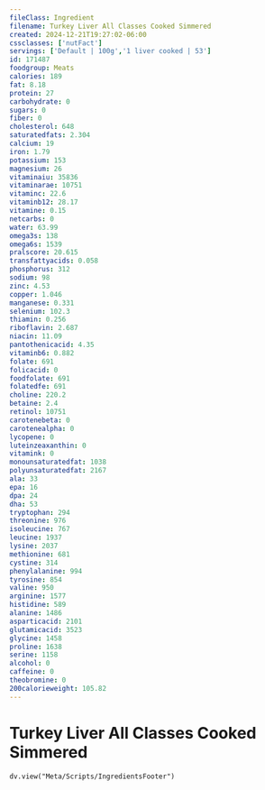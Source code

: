 ```yaml
---
fileClass: Ingredient
filename: Turkey Liver All Classes Cooked Simmered
created: 2024-12-21T19:27:02-06:00
cssclasses: ['nutFact']
servings: ['Default | 100g','1 liver cooked | 53']
id: 171487
foodgroup: Meats
calories: 189
fat: 8.18
protein: 27
carbohydrate: 0
sugars: 0
fiber: 0
cholesterol: 648
saturatedfats: 2.304
calcium: 19
iron: 1.79
potassium: 153
magnesium: 26
vitaminaiu: 35836
vitaminarae: 10751
vitaminc: 22.6
vitaminb12: 28.17
vitamine: 0.15
netcarbs: 0
water: 63.99
omega3s: 138
omega6s: 1539
pralscore: 20.615
transfattyacids: 0.058
phosphorus: 312
sodium: 98
zinc: 4.53
copper: 1.046
manganese: 0.331
selenium: 102.3
thiamin: 0.256
riboflavin: 2.687
niacin: 11.09
pantothenicacid: 4.35
vitaminb6: 0.882
folate: 691
folicacid: 0
foodfolate: 691
folatedfe: 691
choline: 220.2
betaine: 2.4
retinol: 10751
carotenebeta: 0
carotenealpha: 0
lycopene: 0
luteinzeaxanthin: 0
vitamink: 0
monounsaturatedfat: 1038
polyunsaturatedfat: 2167
ala: 33
epa: 16
dpa: 24
dha: 53
tryptophan: 294
threonine: 976
isoleucine: 767
leucine: 1937
lysine: 2037
methionine: 681
cystine: 314
phenylalanine: 994
tyrosine: 854
valine: 950
arginine: 1577
histidine: 589
alanine: 1486
asparticacid: 2101
glutamicacid: 3523
glycine: 1458
proline: 1638
serine: 1158
alcohol: 0
caffeine: 0
theobromine: 0
200calorieweight: 105.82
---
```


# Turkey Liver All Classes Cooked Simmered

```dataviewjs
dv.view("Meta/Scripts/IngredientsFooter")
```